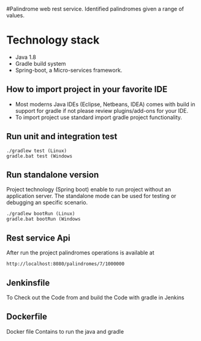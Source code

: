 #Palindrome web rest service.
Identified palindromes given a range of values.

# Technology stack 
- Java 1.8
- Gradle build system
- Spring-boot, a Micro-services framework.


## How to import project in your favorite IDE 
 - Most moderns Java IDEs (Eclipse, Netbeans, IDEA)  comes with build in support for gradle if not please review plugins/add-ons for your IDE.
 - To import project use standard import gradle project functionality.
 
 
## Run unit and integration test
    ./gradlew test (Linux)
    gradle.bat test (Windows


## Run standalone version
Project technology (Spring boot) enable to run project without an application server. The standalone mode can be used for testing or debugging an specific scenario.

    ./gradlew bootRun (Linux)
    gradle.bat bootRun (Windows
    
##  Rest service Api
After run the project palindromes operations is available at

    http://localhost:8080/palindromes/7/1000000
    
 ## Jenkinsfile 
  To Check out the Code from and build the Code with gradle in Jenkins
  ## Dockerfile
  Docker file Contains to run the java and gradle
 
